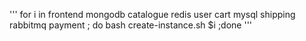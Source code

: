 '''
 for i in frontend mongodb catalogue redis user cart mysql shipping rabbitmq payment ; do bash create-instance.sh $i ;done
'''
